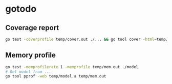 # gotodo

## Coverage report

```sh
go test -coverprofile temp/cover.out ./... && go tool cover -html=temp/cover.out
```

## Memory profile

```sh
go test -memprofilerate 1 -memprofile temp/mem.out ./model
# Get model from ...
go tool pprof -web temp/model.a temp/mem.out
```
